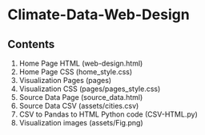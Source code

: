 # Climate-Data-Web-Design

## Contents

1) Home Page HTML (web-design.html)
1) Home Page CSS (home_style.css)
1) Visualization Pages (pages)
1) Visualization CSS (pages/pages_style.css)
1) Source Data Page (source_data.html)
1) Source Data CSV (assets/cities.csv)
1) CSV to Pandas to HTML Python code (CSV-HTML.py)
1) Visualization images (assets/Fig.png)
